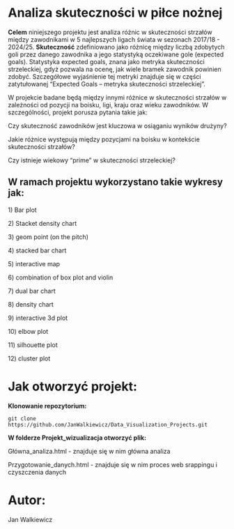 # Analiza skuteczności w piłce nożnej

**Celem** niniejszego projektu jest analiza różnic w skuteczności
strzałów między zawodnikami w 5 najlepszych ligach świata w sezonach
2017/18 - 2024/25. **Skuteczność** zdefiniowano jako różnicę między
liczbą zdobytych goli przez danego zawodnika a jego statystyką
oczekiwane gole (expected goals). Statystyka expected goals, znana jako
metryka skuteczności strzeleckiej, gdyż pozwala na ocenę, jak wiele
bramek zawodnik powinien zdobyć. Szczegółowe wyjaśnienie tej metryki
znajduje się w części zatytułowanej “Expected Goals – metryka
skuteczności strzeleckiej”.

W projekcie badane będą między innymi różnice w skuteczności strzałów w
zależności od pozycji na boisku, ligi, kraju oraz wieku zawodników. W
szczególności, projekt porusza pytania takie jak:

Czy skuteczność zawodników jest kluczowa w osiąganiu wyników drużyny?

Jakie różnice występują między pozycjami na boisku w kontekście
skuteczności strzałów?

Czy istnieje wiekowy “prime” w skuteczności strzeleckiej?

## W ramach projektu wykorzystano takie wykresy jak:

1\) Bar plot

2\) Stacket density chart

3\) geom point (on the pitch)

4\) stacked bar chart

5\) interactive map

6\) combination of box plot and violin

7\) dual bar chart

8\) density chart

9\) interactive 3d plot

10\) elbow plot

11\) silhouette plot

12\) cluster plot

# Jak otworzyć projekt:

**Klonowanie repozytorium:**

    git clone https://github.com/JanWalkiewicz/Data_Visualization_Projects.git

**W folderze Projekt_wizualizacja otworzyć plik:**

Główna_analiza.html - znajduje się w nim główna analiza

Przygotowanie_danych.html - znajduje się w nim proces web srappingu i
czyszczenia danych

# Autor:

Jan Walkiewicz
